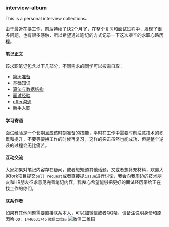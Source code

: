 ### interview-album
This is a personal interview collections.

由于最近在换工作，前后持续了快2个月了，在整个复习和面试过程中，发现了很多问题，也有很多感触，所以希望通过笔记的方式记录一下这次艰辛的求职心路历程。

#### 笔记正文
该求职笔记包含以下几部分，不同需求的同学可以按需自取：

 - [简历准备](./resume/README.md)
 - [基础知识](./skills/README.md)
 - [算法与数据结构](./algorithm/README.md)
 - [面试经验](./projects/README.md)
 - [offer沟通](./offer/README.md)
 - [新手入职](./work/README.md)

#### 学习寄语
面试经验是一个长期且应该时刻准备的技能，平时在工作中需要时刻注意技术的积累和提升，不要等要换工作的时候再复习，这样的突击虽然也能成功，但是整个逆袭的过程会无比痛苦。

#### 互动交流
大家如果对笔记内容存在疑问，或者想知道其他话题，又或者想补充材料，欢迎大家fork项目提交`pull request`或者直接提`issue`进行讨论，我会向我周边的技术朋友和HR朋友征求意见完善笔记内容，我衷心希望能够把更好的面试经历带给正在找工作的你们。

#### 联系作者
如果有其他问题需要直接联系本人，可以加微信或者QQ哈，请备注说明身份和原因哈
```QQ: 1446631745```
```微信二维码```
![微信二维码](./static/qrcode.png)